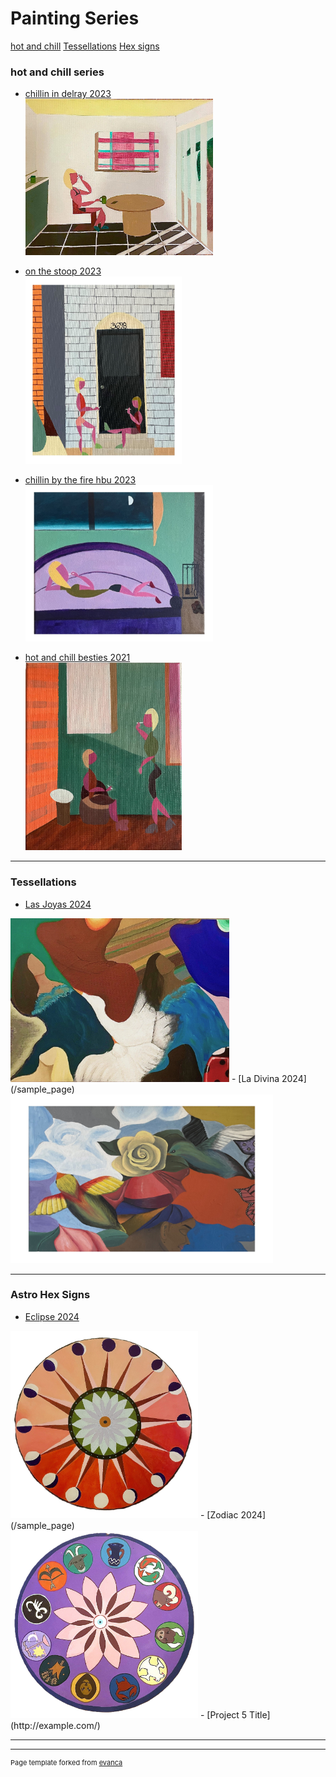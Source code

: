 # Painting Series<br>
[hot and chill](/hotandchill)
[Tessellations](http://example.com/)
[Hex signs](/sample_page)<br>

### hot and chill series
- [chillin in delray 2023](http://example.com/)<br>
<img src="images/delray600.jpg" 
style="width: 300px; height: 250px;"/>

- [on the stoop 2023](http://example.com/)<br>
<img src="images/on the stoop.jpg" 
style="width: 250px; height: 300px;"/>



- [chillin by the fire hbu 2023](/pdf/sample_presentation.pdf)<br>
<img src="images/chillin by the fire600.jpg" 
style="width: 300px; height: 250px;"/>



- [hot and chill besties 2021](/sample_page)<br>
<img src="images/hot and chill besties.jpg" 
style="width: 250px; height: 300px;"/>

---

### Tessellations

- [Las Joyas 2024](/sample_page)<br>
<img src="images/las joyas.jpg" style="width: 350px; height: 262px;"/>
- [La Divina 2024](/sample_page)<br>
<img src="images/la divina - Copy.jpg" style="width: 420px; height: 270px;"/>

---

### Astro Hex Signs
- [Eclipse 2024](/sample_page)<br>
<img src="images/sun hex600.png" style="width: 300px; height: 300px;"/>
- [Zodiac 2024](/sample_page)<br>
<img src="images/hex astro600.png" style="width: 300px; height: 300px;"/>
- [Project 5 Title](http://example.com/)

---




---
<p style="font-size:11px">Page template forked from <a href="https://github.com/evanca/quick-portfolio">evanca</a></p>
<!-- Remove above link if you don't want to attibute -->
